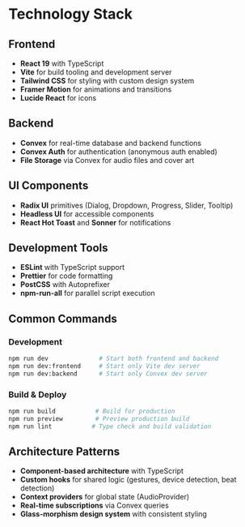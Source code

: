 # Technology Stack

## Frontend
- **React 19** with TypeScript
- **Vite** for build tooling and development server
- **Tailwind CSS** for styling with custom design system
- **Framer Motion** for animations and transitions
- **Lucide React** for icons

## Backend
- **Convex** for real-time database and backend functions
- **Convex Auth** for authentication (anonymous auth enabled)
- **File Storage** via Convex for audio files and cover art

## UI Components
- **Radix UI** primitives (Dialog, Dropdown, Progress, Slider, Tooltip)
- **Headless UI** for accessible components
- **React Hot Toast** and **Sonner** for notifications

## Development Tools
- **ESLint** with TypeScript support
- **Prettier** for code formatting
- **PostCSS** with Autoprefixer
- **npm-run-all** for parallel script execution

## Common Commands

### Development
```bash
npm run dev              # Start both frontend and backend
npm run dev:frontend     # Start only Vite dev server
npm run dev:backend      # Start only Convex dev server
```

### Build & Deploy
```bash
npm run build           # Build for production
npm run preview         # Preview production build
npm run lint           # Type check and build validation
```

## Architecture Patterns
- **Component-based architecture** with TypeScript
- **Custom hooks** for shared logic (gestures, device detection, beat detection)
- **Context providers** for global state (AudioProvider)
- **Real-time subscriptions** via Convex queries
- **Glass-morphism design system** with consistent styling